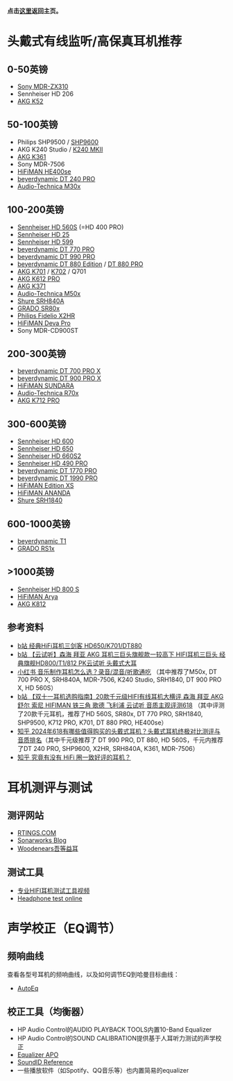 **点击[这里](https://lambdacdm.github.io/Music-Laboratory/)返回主页。**

# 头戴式有线监听/高保真耳机推荐
## 0-50英镑
* [Sony MDR-ZX310](https://www.sony.co.uk/store/product/mdrzx310apb.ce7/MDR-ZX310-ZX310AP-Headphones)
* Sennheiser HD 206
* [AKG K52](https://uk.akg.com/professional-headphones/K52.html?dwvar_K52_color=Black-GLOBAL-Current)

## 50-100英镑
* Philips SHP9500 / [SHP9600](https://www.philips.co.uk/c-p/SHP9600_00/over-ear-headphones)
* AKG K240 Studio / [K240 MKII](https://uk.akg.com/professional-headphones/K240MKII.html?cgid=professional-headphones)
* [AKG K361](https://uk.akg.com/professional-headphones/K361-.html?dwvar_K361-_color=Black-GLOBAL-Current)
* Sony MDR-7506
* [HiFiMAN HE400se](https://hifiman.com/products/detail/310)
* [beyerdynamic DT 240 PRO](https://europe.beyerdynamic.com/dt-240-pro.html)
* [Audio-Technica M30x](https://www.audio-technica.com/en-gb/ath-m30x)

## 100-200英镑
* [Sennheiser HD 560S](https://www.sennheiser-hearing.com/en-UK/p/hd-560s/) (=HD 400 PRO)
* [Sennheiser HD 25](https://www.sennheiser.com/en-gb/catalog/products/headphones/hd-25/hd-25-506909)
* [Sennheiser HD 599](https://www.sennheiser-hearing.com/en-UK/p/hd-599/)
* [beyerdynamic DT 770 PRO](https://europe.beyerdynamic.com/dt-770-pro.html)
* [beyerdynamic DT 990 PRO](https://europe.beyerdynamic.com/dt-990-pro.html)
* [beyerdynamic DT 880 Edition](https://europe.beyerdynamic.com/dt-880-edition.html) / [DT 880 PRO](https://europe.beyerdynamic.com/dt-880-pro.html)
* [AKG K701](https://uk.akg.com/professional-headphones/K701.html?cgid=professional-headphones) / [K702](https://uk.akg.com/professional-headphones/K702.html?dwvar_K702_color=Black-GLOBAL-Current) / Q701
* [AKG K612 PRO](https://uk.akg.com/professional-headphones/K612PRO.html?cgid=professional-headphones)
* [AKG K371](https://uk.akg.com/professional-headphones/K371-.html?dwvar_K371-_color=Black-GLOBAL-Current)
* [Audio-Technica M50x](https://www.audio-technica.com/en-gb/ath-m50x)
* [Shure SRH840A](https://www.shure.com/en-GB/products/headphones/srh840?variant=SRH840A-EFS)
* [GRADO SR80x](https://gradolabs.com/products/sr80x?_pos=1&_sid=83950c2d2&_ss=r)
* [Philips Fidelio X2HR](https://www.philips.co.uk/c-p/X2HR_00/fidelio-headphones)
* [HiFiMAN Deva Pro](https://hifiman.com/products/detail/323)
* Sony MDR-CD900ST

## 200-300英镑
* [beyerdynamic DT 700 PRO X](https://europe.beyerdynamic.com/dt-700-pro-x.html)
* [beyerdynamic DT 900 PRO X](https://europe.beyerdynamic.com/dt-900-pro-x.html)
* [HiFiMAN SUNDARA](https://hifiman.com/products/detail/286)
* [Audio-Technica R70x](https://www.audio-technica.com/en-gb/ath-r70x)
* [AKG K712 PRO](https://uk.akg.com/professional-headphones/K712PRO.html?dwvar_K712PRO_color=Black-GLOBAL-Current)

## 300-600英镑
* [Sennheiser HD 600](https://www.sennheiser-hearing.com/en-UK/p/hd-600/)
* [Sennheiser HD 650](https://www.sennheiser-hearing.com/en-UK/p/hd-650/)
* [Sennheiser HD 660S2](https://www.sennheiser-hearing.com/en-UK/p/hd-660s2/)
* [Sennheiser HD 490 PRO](https://www.sennheiser.com/en-gb/catalog/hd-490-pro/hd-490-pro-700286)
* [beyerdynamic DT 1770 PRO](https://europe.beyerdynamic.com/dt-1770-pro.html)
* [beyerdynamic DT 1990 PRO](https://europe.beyerdynamic.com/dt-1990-pro.html)
* [HiFiMAN Edition XS](https://hifiman.com/products/detail/315)
* [HiFiMAN ANANDA](https://hifiman.com/products/detail/317)
* [Shure SRH1840](https://www.shure.com/en-GB/products/headphones/srh1840?variant=SRH1840-BK)

## 600-1000英镑
* [beyerdynamic T1](https://europe.beyerdynamic.com/t1.html)
* [GRADO RS1x](https://gradolabs.com/products/rs1x?_pos=2&_psq=rs&_ss=e&_v=1.0)

## >1000英镑
* [Sennheiser HD 800 S](https://www.sennheiser-hearing.com/en-UK/p/hd-800-s/)
* [HiFiMAN Arya](https://hifiman.com/products/detail/297)
* [AKG K812](https://uk.akg.com/professional-headphones/K812.html?dwvar_K812_color=Black-GLOBAL-Current)

## 参考资料
* [b站 经典HiFi耳机三剑客 HD650/K701/DT880](https://www.bilibili.com/video/BV1yf4y127rE/)
* [b站 【云试听】森海 拜亚 AKG 耳机三巨头旗舰款一较高下 HIFI耳机三巨头 经典旗舰HD800/T1/812 PK云试听 头戴式大耳
](https://www.bilibili.com/video/BV1qp4y197Qw/)
* [小红书 音乐制作耳机怎么选？录音/混音/听歌通吃](https://www.xiaohongshu.com/explore/62447dfe000000000102ec03?xsec_token=ABL4fgxZcz004-NgPIVlaApV-ipFqWj0CKEmJ8xCjKn58=&xsec_source=pc_search&source=web_explore_feed) （其中推荐了M50x, DT 700 PRO X, SRH840A, MDR-7506, K240 Studio, SRH1840, DT 900 PRO X, HD 560S）
* [b站 【双十一耳机选购指南】20款千元级HIFI有线耳机大横评 森海 拜亚 AKG 舒尔 索尼 HIFIMAN 铁三角 歌德 飞利浦 云试听 音质主观评测618](https://www.bilibili.com/video/BV1gR4y1E73a/) （其中评测了20款千元耳机，推荐了HD 560S, SR80x, DT 770 PRO, SRH1840, SHP9500, K712 PRO, K701, DT 880 PRO, HE400se）
* [知乎 2024年618有哪些值得购买的头戴式耳机？头戴式耳机终极对比测评与音质排名](https://zhuanlan.zhihu.com/p/65766648)（其中千元级推荐了 DT 990 PRO, DT 880, HD 560S，千元内推荐了DT 240 PRO, SHP9600, X2HR, SRH840A, K361, MDR-7506）
* [知乎 究竟有没有 HiFi 圈一致好评的耳机？](https://www.zhihu.com/question/384456380)

# 耳机测评与测试
## 测评网站
* [RTINGS.COM](https://www.rtings.com/headphones/)
* [Sonarworks Blog](https://www.sonarworks.com/blog)
* [Woodenears吾等益耳](https://www.woodenears.com/)

## 测试工具
* [专业HIFI耳机测试工具视频](https://www.bilibili.com/video/BV1dJ411W7Rd/)
* [Headphone test online](https://webcammictest.com/headphones/)

# 声学校正（EQ调节）
## 频响曲线
查看各型号耳机的频响曲线，以及如何调节EQ到哈曼目标曲线：

* [AutoEq](https://autoeq.app/)

## 校正工具（均衡器）
* HP Audio Control的AUDIO PLAYBACK TOOLS内置10-Band Equalizer
* HP Audio Control的SOUND CALIBRATION提供基于人耳听力测试的声学校正
* [Equalizer APO](https://equalizerapo.com/)
* [SoundID Reference](https://www.sonarworks.com/soundid-reference)
* 一些播放软件（如Spotify、QQ音乐等）也内置简易的equalizer

